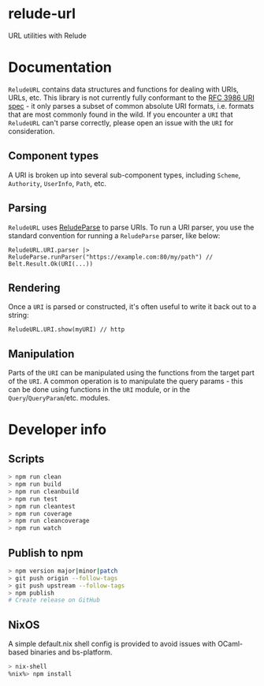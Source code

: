 # relude-url

URL utilities with Relude

# Documentation

`ReludeURL` contains data structures and functions for dealing with URIs, URLs, etc.  This library
is not currently fully conformant to the [RFC 3986 URI spec](https://tools.ietf.org/html/rfc3986) - it only
parses a subset of common absolute URI formats, i.e. formats that are most commonly found in the wild.  If you
encounter a `URI` that `ReludeURL` can't parse correctly, please open an issue with the `URI` for consideration.

## Component types

A URI is broken up into several sub-component types, including `Scheme`, `Authority`, `UserInfo`, `Path`, etc.

## Parsing

`ReludeURL` uses [ReludeParse](https://github.com/reazen/relude-parse) to parse URIs.  To run a URI parser, you use
the standard convention for running a `ReludeParse` parser, like below:

```reasonml
ReludeURL.URI.parser |> ReludeParse.runParser("https://example.com:80/my/path") // Belt.Result.Ok(URI(...))
```

## Rendering

Once a `URI` is parsed or constructed, it's often useful to write it back out to a string:

```reasonml
ReludeURL.URI.show(myURI) // http
```

## Manipulation

Parts of the `URI` can be manipulated using the functions from the target part of the `URI`.  A common operation is
to manipulate the query params - this can be done using functions in the `URI` module, or in the `Query`/`QueryParam`/etc. modules.

# Developer info

## Scripts

```sh
> npm run clean
> npm run build
> npm run cleanbuild
> npm run test
> npm run cleantest
> npm run coverage
> npm run cleancoverage
> npm run watch
```

## Publish to npm

```sh
> npm version major|minor|patch
> git push origin --follow-tags
> git push upstream --follow-tags
> npm publish
# Create release on GitHub
```

## NixOS

A simple default.nix shell config is provided to avoid issues with OCaml-based binaries
and bs-platform.

```sh
> nix-shell
%nix%> npm install
```